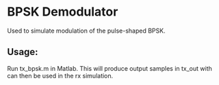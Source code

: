 # BPSK Demodulator
Used to simulate modulation of the pulse-shaped BPSK.

## Usage:
Run tx_bpsk.m in Matlab. This will produce output samples in tx_out with can then be used in the rx simulation.

